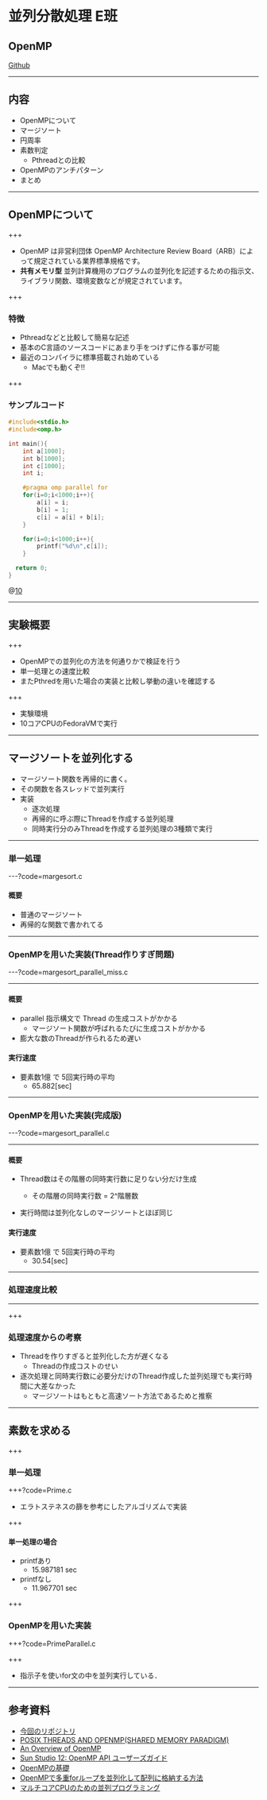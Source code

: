 # 並列分散処理 E班

## OpenMP


 [Github](https://github.com/AnaTofuZ/ie-openmpi-E-2017)


---
## 内容

- OpenMPについて
- マージソート
- 円周率
- 素数判定
    - Pthreadとの比較
- OpenMPのアンチパターン
- まとめ

---

## OpenMPについて

+++
- OpenMP は非営利団体 
OpenMP Architecture Review Board（ARB）によって規定されている業界標準規格です。
- **共有メモリ型** 並列計算機用のプログラムの並列化を記述するための指示文、ライブラリ関数、環境変数などが規定されています。

+++

### 特徴

- Pthreadなどと比較して簡易な記述
- 基本のC言語のソースコードにあまり手をつけずに作る事が可能
- 最近のコンパイラに標準搭載され始めている
    - Macでも動くぞ!!

+++

### サンプルコード

``` C
#include<stdio.h>
#include<omp.h>

int main(){
    int a[1000];
    int b[1000];
    int c[1000];
    int i;

    #pragma omp parallel for
    for(i=0;i<1000;i++){
        a[i] = i;
        b[i] = 1;
        c[i] = a[i] + b[i];
    }

    for(i=0;i<1000;i++){
        printf("%d\n",c[i]);
    }

  return 0;
}
```
@[10](指示子を使うことで簡単に並列化出来る)

---
## 実験概要

+++

- OpenMPでの並列化の方法を何通りかで検証を行う
- 単一処理との速度比較
- またPthredを用いた場合の実装と比較し挙動の違いを確認する

+++

- 実験環境
- 10コアCPUのFedoraVMで実行

---

## マージソートを並列化する

- マージソート関数を再帰的に書く。
- その関数を各スレッドで並列実行
- 実装
	- 逐次処理
	- 再帰的に呼ぶ際にThreadを作成する並列処理
	- 同時実行分のみThreadを作成する並列処理の3種類で実行

<!--マージソートを並列化する。方法としては,マージソート関数を再帰的に書き,
その関数を各スレッドで同時実行するというもの。  
今回は,逐次処理,再帰的に呼ぶ際にThreadを作成する並列処理,同時実行分のみThreadを作成
する並列処理の3つで比較した。
-->

---

### 単一処理
---?code=margesort.c

#### 概要
- 普通のマージソート
- 再帰的な関数で書かれてる

---

### OpenMPを用いた実装(Thread作りすぎ問題)
---?code=margesort_parallel_miss.c

---

#### 概要

- parallel 指示構文で Thread の生成コストがかかる
	- マージソート関数が呼ばれるたびに生成コストがかかる
- 膨大な数のThreadが作られるため遅い

#### 実行速度

- 要素数1億 で 5回実行時の平均
	- 65.882[sec]

---

### OpenMPを用いた実装(完成版)
---?code=margesort_parallel.c

---

#### 概要
- Thread数はその階層の同時実行数に足りない分だけ生成
	- その階層の同時実行数 = 2^階層数

- 実行時間は並列化なしのマージソートとほぼ同じ

#### 実行速度

- 要素数1億 で 5回実行時の平均
	- 30.54[sec]

---

### 処理速度比較

---

<canvas data-chart="line">
<!--
{
 "data": {
 "labels": ["1000個", "10000個","100000個","1000000個","10000000個","100000000個"],
 "datasets": [
  {
   "data":[0.00, 0.00, 0.04, 0.254, 2.592, 30.526],
   "label":"Single","backgroundColor":"rgba(20,220,220,.8)"
  },
  {
   "data":[0.00, 0.01, 0.108, 0.614, 5.88, 65.882],
   "label":"スレッド多すぎparallel","backgroundColor":"rgba(220,120,120,.8)"
  },
  {
   "data":[0.00, 0.00, 0.04, 0.27, 2.648, 30.54],
   "label":"parallel","backgroundColor":"rgba(171,255,22,.1)"
  }
 ]
 },_
 "options": { "responsive": "true" }
}
-->
</canvas>

+++


### 処理速度からの考察

- Threadを作りすぎると並列化した方が遅くなる
	- Threadの作成コストのせい
- 逐次処理と同時実行数に必要分だけのThread作成した並列処理でも実行時間に大差なかった
  - マージソートはもともと高速ソート方法であるためと推察

<!---
上記のグラフから見て取れるように,同時実行数に必要な分だけThreadを作成して並列化しても
逐次的にやった場合と実行速度は大差なかった。また,再帰的に関数を呼んだ際にThreadを
作成し割り振る,という方法ではThreadの作成コストに処理時間を割かれ,高速になるどころか
逐次処理の2倍ほどの処理速度となった。この結果より,マージソートはもともと高速な
ソート方法であったために,同時実行数に必要な分のThread数の生成コストでも
違いが見られなかったのではないかと推察する。 
-->


---


## 素数を求める


+++

### 単一処理

+++?code=Prime.c

- エラトステネスの篩を参考にしたアルゴリズムで実装

+++ 

#### 単一処理の場合

- printfあり
    -  15.987181 sec
- printfなし
    -  11.967701 sec

+++

### OpenMPを用いた実装


+++?code=PrimeParallel.c

+++

- 指示子を使いfor文の中を並列実行している．

---

## 参考資料

- [今回のリポジトリ](https://github.com/AnaTofuZ/ie-openmpi-E-2017)
- [POSIX THREADS AND OPENMP(SHARED MEMORY PARADIGM)](https://www.cs.uic.edu/~ajayk/c566/Presentation_POSIX_OpenMP.pdf)
- [An Overview of OpenMP](http://www.openmp.org/wp-content/uploads/ntu-vanderpas.pdf)
- [Sun Studio 12: OpenMP API ユーザーズガイド](https://docs.oracle.com/cd/E19205-01/820-1217/index.html)
- [OpenMPの基礎](http://www.cms-initiative.jp/ja/events/20130425katagiri.pdf)
- [OpenMPで多重forループを並列化して配列に格納する方法](http://auewe.hatenablog.com/entry/2013/10/16/054345)
- [マルチコアCPUのための並列プログラミング](https://www.amazon.co.jp/%E3%83%9E%E3%83%AB%E3%83%81%E3%82%B3%E3%82%A2CPU%E3%81%AE%E3%81%9F%E3%82%81%E3%81%AE%E4%B8%A6%E5%88%97%E3%83%97%E3%83%AD%E3%82%B0%E3%83%A9%E3%83%9F%E3%83%B3%E3%82%B0-%E5%AE%89%E7%94%B0-%E7%B5%B9%E5%AD%90/dp/4798014621)
